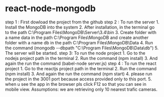 # react-node-mongodb

step 1 : First dowload the project from the github
step 2 : To run the server 
            1. Install the MongoDB into the system 
            2. After installation, in the terminal go to the path  C:\Program Files\MongoDB\Server\3.4\bin 
            3. Create folder with a name data in the path C:\Program Files\MongoDB and create another folder with a name db in the path                 C:\Program Files\MongoDB\Data
            4. Run the command (mongodb --dbpath "C:\Program Files\MongoDB\Data\db") 
            5. The server will be started.
step 3: To run the node project 
            1. Go to the nodejs project path in the terminal
            2. Run the command (npm install) 
            3. And again the run the command (babel-node server.js)
step 4 : To run the react project
            1. Go to the reactjs project path in the terminal
            2. Run the command (npm install)
            3. And again the run the command (npm start) 
            4. please run the project in the 3001 port because access provided only to this port.
            5. when u see the app in the browser pls click F12 so that you can see in mobile view.
 Assumptions: we are retrieving only 10 nearest trafic cameras.
            
   
